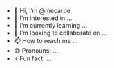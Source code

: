 - 👋 Hi, I’m @mecarpe
- 👀 I’m interested in ...
- 🌱 I’m currently learning ...
- 💞️ I’m looking to collaborate on ...
- 📫 How to reach me ...
- 😄 Pronouns: ...
- ⚡ Fun fact: ...

<!---
mecarpe/mecarpe is a ✨ special ✨ repository because its `README.md` (this file) appears on your GitHub profile.
You can click the Preview link to take a look at your changes.
--->
